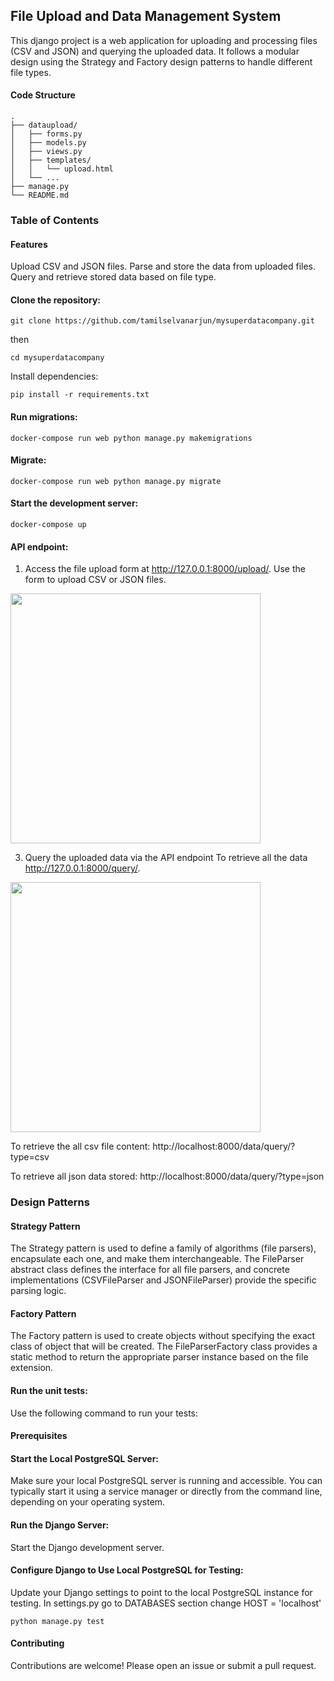 ## File Upload and Data Management System
This django project is a web application for uploading and processing files (CSV and JSON) and querying the uploaded data. It follows a modular design using the Strategy and Factory design patterns to handle different file types.

#### Code Structure
```
.
├── dataupload/
│   ├── forms.py
│   ├── models.py
│   ├── views.py
│   ├── templates/
│   │   └── upload.html
│   └── ...
├── manage.py
└── README.md

```
### Table of Contents

#### Features
Upload CSV and JSON files.
Parse and store the data from uploaded files.
Query and retrieve stored data based on file type.

#### Clone the repository:
```git clone https://github.com/tamilselvanarjun/mysuperdatacompany.git```

then

```cd mysuperdatacompany```

Install dependencies:

```pip install -r requirements.txt```

#### Run migrations:
```docker-compose run web python manage.py makemigrations```

####  Migrate:
```docker-compose run web python manage.py migrate```

####  Start the development server:
```docker-compose up```

####  API endpoint:

1. Access the file upload form at http://127.0.0.1:8000/upload/.
Use the form to upload CSV or JSON files.

<img src="file_upload.png" width="400px">


3. Query the uploaded data via the API endpoint
To retrieve all the data http://127.0.0.1:8000/query/.
<img src="api_query.png" width="400px">

To retrieve the all csv file content: http://localhost:8000/data/query/?type=csv

To retrieve all json data stored: http://localhost:8000/data/query/?type=json

### Design Patterns
####  Strategy Pattern
The Strategy pattern is used to define a family of algorithms (file parsers), encapsulate each one, and make them interchangeable. The FileParser abstract class defines the interface for all file parsers, and concrete implementations (CSVFileParser and JSONFileParser) provide the specific parsing logic.

####  Factory Pattern
The Factory pattern is used to create objects without specifying the exact class of object that will be created. The FileParserFactory class provides a static method to return the appropriate parser instance based on the file extension.

#### Run the unit tests:
Use the following command to run your tests:
#### Prerequisites

#### Start the Local PostgreSQL Server: 
Make sure your local PostgreSQL server is running and accessible. You can typically start it using a service manager or directly from the command line, depending on your operating system.

#### Run the Django Server: 
Start the Django development server.

#### Configure Django to Use Local PostgreSQL for Testing: 
Update your Django settings to point to the local PostgreSQL instance for testing.
In settings.py go to DATABASES section change HOST = 'localhost'

```python manage.py test```

#### Contributing
Contributions are welcome! Please open an issue or submit a pull request.
